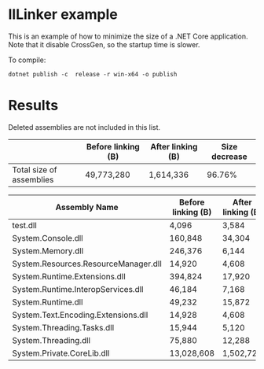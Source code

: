 # IlLinker example

This is an example of how to minimize the size of a .NET Core application.
Note that it disable CrossGen, so the startup time is slower.

To compile:
```
dotnet publish -c  release -r win-x64 -o publish
```

# Results

Deleted assemblies are not included in this list.

|                        |Before linking (B)|After linking (B)|Size decrease|
|------------------------|------------------|-----------------|-------------|
|Total size of assemblies|49,773,280        |1,614,336        |96.76%       |

|Assembly Name                                        |Before linking (B)      |After linking (B)    |Size decrease|
|-----------------------------------------------------|------------------------|---------------------|-------------|
| test.dll                                            |         4,096          |      3,584          |      12.50% |
| System.Console.dll                                  |         160,848        |      34,304         |      78.67% |
| System.Memory.dll                                   |         246,376        |      6,144          |      97.51% |
| System.Resources.ResourceManager.dll                |         14,920         |      4,608          |      69.12% |
| System.Runtime.Extensions.dll                       |         394,824        |      17,920         |      95.46% |
| System.Runtime.InteropServices.dll                  |         46,184         |      7,168          |      84.48% |
| System.Runtime.dll                                  |         49,232         |      15,872         |      67.76% |
| System.Text.Encoding.Extensions.dll                 |         14,928         |      4,608          |      69.13% |
| System.Threading.Tasks.dll                          |         15,944         |      5,120          |      67.89% |
| System.Threading.dll                                |         75,880         |      12,288         |      83.81% |
| System.Private.CoreLib.dll                          |         13,028,608     |      1,502,720      |      88.47% |
